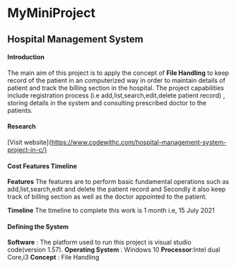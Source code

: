 # MyMiniProject

## **Hospital Management System**

#### Introduction 
The main aim  of this project is to apply the concept of  **File Handling** to keep record of the patient in an computerized way in order to maintain details of patient and track the billing section in the hospital.
The project capabilities include registration process (i.e add,list,search,edit,delete patient record) , storing details in the system and consulting prescribed doctor to the patients.

#### Research 
[Visit website]{https://www.codewithc.com/hospital-management-system-project-in-c/}

#### Cost Features Timeline

**Features**
The features are to perform basic fundamental operations such as add,list,search,edit and delete the patient record and Secondly it also keep track of billing section as well as the doctor appointed to the patient.

**Timeline**
The timeline to complete this work is 1 month i.e, 15 July 2021


#### Defining the System
**Software** : The platform  used to run  this project is visual studio code(version 1.57).
**Operating System** : Windows 10
**Processor**:Intel dual Core,i3
**Concept** : File Handling


